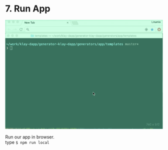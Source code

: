 # 7. Run App

![run](../../../bapp/tutorials/count-bapp/images/tutorial-4run-app.gif)

Run our app in browser.\
type `$ npm run local`

